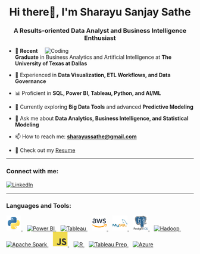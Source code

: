 <h1 align="center">Hi there👋, I'm Sharayu Sanjay Sathe</h1>
<h3 align="center">A Results-oriented Data Analyst and Business Intelligence Enthusiast</h3>

<img src=
  "https://uploads-ssl.webflow.com/5c19100c2b50073e6ee69da1/60d354d11e28ba37b767f933_Data%20points%20(1).gif" align="right" alt="Coding" width="400" >

- 🔭 **Recent Graduate** in Business Analytics and Artificial Intelligence at **The University of Texas at Dallas** 

- 💼 Experienced in **Data Visualization, ETL Workflows, and Data Governance**

- 📊 Proficient in **SQL, Power BI, Tableau, Python, and AI/ML**

- 🌱 Currently exploring **Big Data Tools** and advanced **Predictive Modeling**

- 💬 Ask me about **Data Analytics, Business Intelligence, and Statistical Modeling**

- 📫 How to reach me: **sharayussathe@gmail.com**

- 📄 Check out my [Resume](#)

---

<h3 align="left">Connect with me:</h3>
<p align="left">
<a href="https://www.linkedin.com/in/sharayu-sathe/" target="blank"><img align="center" src="https://raw.githubusercontent.com/rahuldkjain/github-profile-readme-generator/master/src/images/icons/Social/linked-in-alt.svg" alt="LinkedIn" height="30" width="40" /></a> 
</p>

---

<h3 align="left">Languages and Tools:</h3>
<p align="left">
  <a href="https://www.python.org" target="_blank" rel="noreferrer">
    <img src="https://raw.githubusercontent.com/devicons/devicon/master/icons/python/python-original.svg" alt="Python" width="40" height="40"/>
  </a> &nbsp;&nbsp;
  <a href="https://powerbi.microsoft.com/" target="_blank" rel="noreferrer">
    <img src="https://upload.wikimedia.org/wikipedia/commons/c/c9/Power_bi_logo_black.svg" alt="Power BI" width="40" height="40"/>
  </a> &nbsp;&nbsp;
  <a href="https://www.tableau.com/" target="_blank" rel="noreferrer">
    <img src="https://upload.wikimedia.org/wikipedia/commons/4/4b/Tableau_Logo.png" alt="Tableau" width="40" height="40"/>
  </a> &nbsp;&nbsp;
  <a href="https://aws.amazon.com/" target="_blank" rel="noreferrer">
    <img src="https://raw.githubusercontent.com/devicons/devicon/master/icons/amazonwebservices/amazonwebservices-original-wordmark.svg" alt="AWS" width="40" height="40"/>
  </a> &nbsp;&nbsp;
  <a href="https://www.mysql.com/" target="_blank" rel="noreferrer">
    <img src="https://raw.githubusercontent.com/devicons/devicon/master/icons/mysql/mysql-original-wordmark.svg" alt="MySQL" width="40" height="40"/>
  </a> &nbsp;&nbsp;
  <a href="https://www.postgresql.org/" target="_blank" rel="noreferrer">
    <img src="https://raw.githubusercontent.com/devicons/devicon/master/icons/postgresql/postgresql-original-wordmark.svg" alt="PostgreSQL" width="40" height="40"/>
  </a> &nbsp;&nbsp;
  <a href="https://hadoop.apache.org/" target="_blank" rel="noreferrer">
    <img src="https://www.vectorlogo.zone/logos/apache_hadoop/apache_hadoop-icon.svg" alt="Hadoop" width="40" height="40"/>
  </a> &nbsp;&nbsp;
  <a href="https://spark.apache.org/" target="_blank" rel="noreferrer">
    <img src="https://upload.wikimedia.org/wikipedia/commons/f/f3/Apache_Spark_logo.svg" alt="Apache Spark" width="40" height="40"/>
  </a> &nbsp;&nbsp;
  <a href="https://www.javascript.com/" target="_blank" rel="noreferrer">
    <img src="https://raw.githubusercontent.com/devicons/devicon/master/icons/javascript/javascript-original.svg" alt="JavaScript" width="40" height="40"/>
  </a> &nbsp;&nbsp;
  <a href="https://www.r-project.org/" target="_blank" rel="noreferrer">
    <img src="https://upload.wikimedia.org/wikipedia/commons/1/1b/R_logo.svg" alt="R" width="40" height="40"/>
  </a> &nbsp;&nbsp;
  <a href="https://www.tableau.com/products/prep" target="_blank" rel="noreferrer">
    <img src="https://th.bing.com/th/id/OIP.cvWDPSniQFHEM_wVvN9K9QHaFj?w=218&h=180&c=7&r=0&o=5&dpr=2&pid=1.7" alt="Tableau Prep" width="40" height="40"/>
  </a> &nbsp;&nbsp;
  <a href="https://azure.microsoft.com/" target="_blank" rel="noreferrer">
    <img src="https://upload.wikimedia.org/wikipedia/commons/a/a8/Microsoft_Azure_Logo.svg" alt="Azure" width="40" height="40"/>
  </a>
</p>

<!--
**sharayu-17/sharayu-17** is a ✨ _special_ ✨ repository because its `README.md` (this file) appears on your GitHub profile.

Here are some ideas to get you started:

- 🔭 I’m currently working on ...
- 🌱 I’m currently learning ...
- 👯 I’m looking to collaborate on ...
- 🤔 I’m looking for help with ...
- 💬 Ask me about ...
- 📫 How to reach me: ...
- 😄 Pronouns: ...
- ⚡ Fun fact: ...
-->
